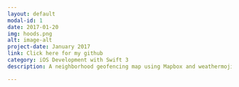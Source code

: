 ```yaml
---
layout: default
modal-id: 1
date: 2017-01-20
img: hoods.png
alt: image-alt
project-date: January 2017
link: Click here for my github
category: iOS Development with Swift 3
description: A neighborhood geofencing map using Mapbox and weathermoji for NYC and San Francisco

---
```

